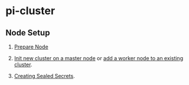 # pi-cluster

## Node Setup

1. [Prepare Node](prepare_node.md)

2. [Init new cluster on a master node](create_new_cluster.md) or [add a worker node to an existing cluster](adding_worker_nodes.md).

3. [Creating Sealed Secrets](sealed_secrets.md).
